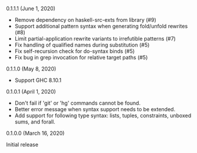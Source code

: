 0.1.1.1 (June 1, 2020)

* Remove dependency on haskell-src-exts from library (#9)
* Support additional pattern syntax when generating fold/unfold rewrites (#8)
* Limit partial-application rewrite variants to irrefutible patterns (#7)
* Fix handling of qualified names during substitution (#5)
* Fix self-recursion check for do-syntax binds (#5)
* Fix bug in grep invocation for relative target paths (#5)

0.1.1.0 (May 8, 2020)

* Support GHC 8.10.1

0.1.0.1 (April 1, 2020)

* Don't fail if 'git' or 'hg' commands cannot be found.
* Better error message when syntax support needs to be extended.
* Add support for following type syntax: lists, tuples, constraints, 
  unboxed sums, and forall.

0.1.0.0 (March 16, 2020)

Initial release

